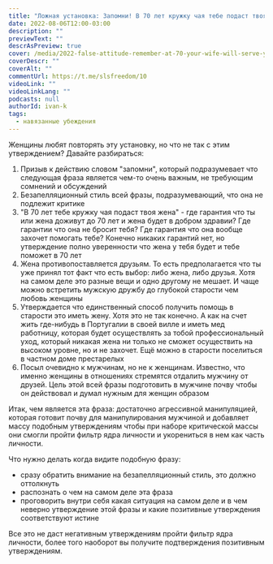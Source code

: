 ```yaml
---
title: "Ложная установка: Запомни! В 70 лет кружку чая тебе подаст твоя жена, а не друзья. Не ставь дружбу выше семьи"
date: 2022-08-06T12:00-03:00
description: ""
previewText: ""
descrAsPreview: true
cover: /media/2022-false-attitude-remember-at-70-your-wife-will-serve-you-a-mug-of-tea-not-your-friends-don-t-put-friendship-before-family.avif
coverDescr: ""
coverAlt: ""
commentUrl: https://t.me/slsfreedom/10
videoLink: ""
videoLinkLang: ""
podcasts: null
authorId: ivan-k
tags:
  - навязанные убеждения
---
```

Женщины любят повторять эту установку, но что не так с этим утверждением? Давайте разбираться:

1. Призыв к действию словом "запомни", который подразумевает что следующая фраза является чем-то очень важным, не требующим сомнений и обсуждений
2. Безапелляционный стиль всей фразы, подразумевающий, что она не подлежит критике
3. "В 70 лет тебе кружку чая подаст твоя жена" - где гарантия что ты или жена доживут до 70 лет и жена будет в добром здравии? Где гарантии что она не бросит тебя? Где гарантия что она вообще захочет помогать тебе? Конечно никаких гарантий нет, но утверждение полно уверенности что жена у тебя будет и тебе поможет в 70 лет
4. Жена противопоставляется друзьям. То есть предполагается что ты уже принял тот факт что есть выбор: либо жена, либо друзья. Хотя на самом деле это разные вещи и одно другому не мешает. И чаще можно встретить мужскую дружбу до глубокой старости чем любовь женщины
6. Утверждается что единственный способ получить помощь в старости это иметь жену. Хотя это не так конечно. А как на счет жить где-нибудь в Португалии в своей вилле и иметь мед работницу, которая будет осуществлять за тобой профессиональный уход, который никакая жена ни только не сможет осуществить на высоком уровне, но и не захочет. Ещё можно в старости поселиться в частном доме престарелых
7. Посыл очевидно к мужчинам, но не к женщинам. Известно, что именно женщины в отношениях стремятся отдалить мужчину от друзей. Цель этой всей фразы подготовить в мужчине почву чтобы он действовал и думал нужным для женщин образом

Итак, чем является эта фраза: достаточно агрессивной манипуляцией, которая готовит почву для манипулирования мужчиной и добавляет массу подобным утверждениям чтобы при наборе критической массы они смогли пройти фильтр ядра личности и укорениться в нем как часть личности.

Что нужно делать когда видите подобную фразу:

- сразу обратить внимание на безапелляционный стиль, это должно оттолкнуть
- распознать о чем на самом деле эта фраза
- проговорить внутри себя какая ситуация на самом деле и в чем неверно утверждение этой фразы и какие позитивные утверждения соответствуют истине

Все это не даст негативным утверждениям пройти фильтр ядра личности, более того наоборот вы получите подтверждения позитивным утверждениям.
